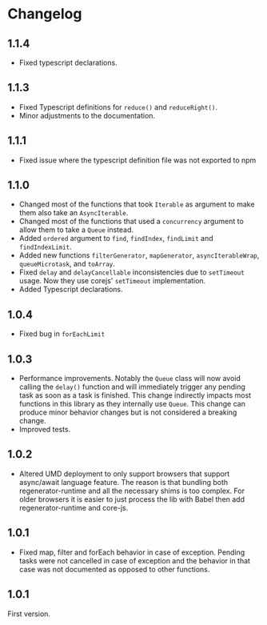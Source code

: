 # Changelog

## 1.1.4

* Fixed typescript declarations.

## 1.1.3

* Fixed Typescript definitions for `reduce()` and `reduceRight()`.
* Minor adjustments to the documentation.

## 1.1.1

* Fixed issue where the typescript definition file was not exported to npm

## 1.1.0

* Changed most of the functions that took `Iterable` as argument to make them also take an
  `AsyncIterable`.
* Changed most of the functions that used a `concurrency` argument to allow them to take a
  `Queue` instead.
* Added `ordered` argument to `find`, `findIndex`, `findLimit` and `findIndexLimit`.
* Added new functions `filterGenerator`, `mapGenerator`, `asyncIterableWrap`, `queueMicrotask`,
  and `toArray`.
* Fixed `delay` and `delayCancellable` inconsistencies due to `setTimeout` usage. Now they
  use corejs' `setTimeout` implementation.
* Added Typescript declarations.

## 1.0.4

* Fixed bug in `forEachLimit`

## 1.0.3

* Performance improvements. Notably the `Queue` class will now avoid calling the `delay()` function and will immediately trigger any
  pending task as soon as a task is finished. This change indirectly impacts most functions in this library as they internally use
  `Queue`. This change can produce minor behavior changes but is not considered a breaking change.
* Improved tests.

## 1.0.2

* Altered UMD deployment to only support browsers that support async/await language feature. The reason is that
  bundling both regenerator-runtime and all the necessary shims is too complex. For older browsers it is easier to
  just process the lib with Babel then add regenerator-runtime and core-js.

## 1.0.1

* Fixed map, filter and forEach behavior in case of exception. Pending tasks were not cancelled in case of exception and the
  behavior in that case was not documented as opposed to other functions.

## 1.0.1

First version.
